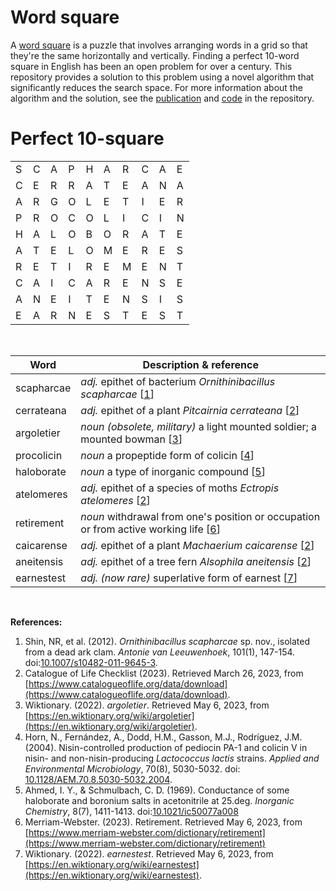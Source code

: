 # Word square

A [word square](https://en.wikipedia.org/wiki/Word_square) is a puzzle that involves arranging words in a grid so that they're the same horizontally and vertically. Finding a perfect 10-word square in English has been an open problem for over a century. This repository provides a solution to this problem using a novel algorithm that significantly reduces the search space. For more information about the algorithm and the solution, see the [publication](https://github.com/matevz-kovacic/word-square/blob/main/word-square.pdf) and [code](https://github.com/matevz-kovacic/word-square/blob/main/App.java) in the repository.


# Perfect 10-square 

| | | | | | | | | | |
|-|-|-|-|-|-|-|-|-|-|
| S | C | A | P | H | A | R | C | A | E |
| C | E | R | R | A | T | E | A | N | A |
| A | R | G | O | L | E | T | I | E | R |
| P | R | O | C | O | L | I | C | I | N |
| H | A | L | O | B | O | R | A | T | E |
| A | T | E | L | O | M | E | R | E | S |
| R | E | T | I | R | E | M | E | N | T |
| C | A | I | C | A | R | E | N | S | E |
| A | N | E | I | T | E | N | S | I | S |
| E | A | R | N | E | S | T | E | S | T |

 <br />

| Word         | Description & reference                                                                                                                    |
| ------------ | ---------------------------------------------------------------------------------------------------------------------------------------- |
| scapharcae   | *adj.* epithet of bacterium *Ornithinibacillus scapharcae* \[[1](#ref1)\]                                                                 |
| cerrateana   | *adj.* epithet of a plant *Pitcairnia cerrateana* \[[2](#ref2)\]                                                                          |
| argoletier   | *noun (obsolete, military)* a light mounted soldier; a mounted bowman \[[3](#ref3)\]                                                      |
| procolicin   | *noun* a propeptide form of colicin \[[4](#ref4)\]                                                                                      |
| haloborate   | *noun* a type of inorganic compound \[[5](#ref5)\]                                                                                      |
| atelomeres   | *adj.* epithet of a species of moths *Ectropis atelomeres* \[[2](#ref2)\]                                                                  |
| retirement   | *noun* withdrawal from one's position or occupation or from active working life \[[6](#ref6)\]                                           |
| caicarense   | *adj.* epithet of a plant *Machaerium caicarense*  \[[2](#ref2)\]                                                                         |
| aneitensis   | *adj.* epithet of a tree fern *Alsophila aneitensis* \[[2](#ref2)\]                                                                        |
| earnestest   | *adj. (now rare)* superlative form of earnest \[[7](#ref7)\]                                                                           |

<br />

**References:**

1. Shin, NR, et al. (2012). *Ornithinibacillus scapharcae* sp. nov., isolated from a dead ark clam. *Antonie van Leeuwenhoek*, 101(1), 147-154. doi:[10.1007/s10482-011-9645-3](https://doi.org/10.1007/s10482-011-9645-3).
2. Catalogue of Life Checklist (2023). Retrieved March 26, 2023, from [https://www.catalogueoflife.org/data/download](https://www.catalogueoflife.org/data/download).
3. Wiktionary. (2022). *argoletier*. Retrieved May 6, 2023, from [https://en.wiktionary.org/wiki/argoletier](https://en.wiktionary.org/wiki/argoletier).
4. Horn, N., Fernández, A., Dodd, H.M., Gasson, M.J., Rodríguez, J.M. (2004). Nisin-controlled production of pediocin PA-1 and colicin V in nisin- and non-nisin-producing *Lactococcus lactis* strains. *Applied and Environmental Microbiology*, 70(8), 5030-5032. doi: [10.1128/AEM.70.8.5030-5032.2004](https://doi.org/10.1128/AEM.70.8.5030-5032.2004).
5. Ahmed, I. Y., & Schmulbach, C. D. (1969). Conductance of some haloborate and boronium salts in acetonitrile at 25.deg. *Inorganic Chemistry*, 8(7), 1411-1413. doi:[10.1021/ic50077a008](https://doi.org/10.1021/ic50077a008)
6. Merriam-Webster. (2023). Retirement. Retrieved May 6, 2023, from [https://www.merriam-webster.com/dictionary/retirement](https://www.merriam-webster.com/dictionary/retirement)
7. Wiktionary. (2022). *earnestest*. Retrieved May 6, 2023, from [https://en.wiktionary.org/wiki/earnestest](https://en.wiktionary.org/wiki/earnestest).
